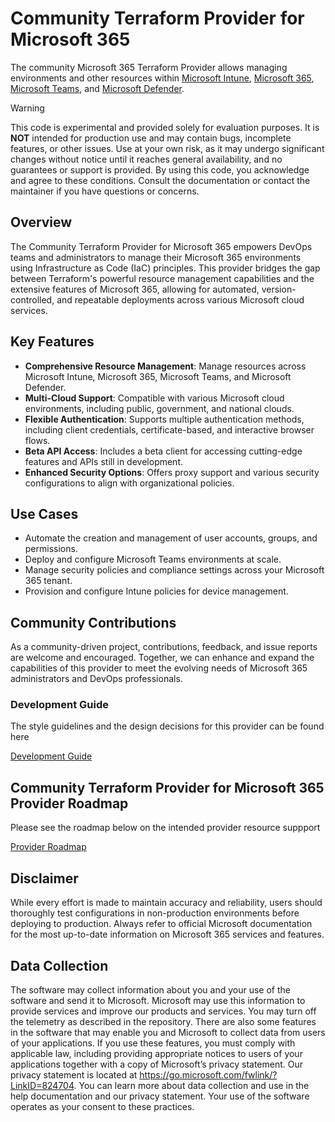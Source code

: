 # Community Terraform Provider for Microsoft 365

The community Microsoft 365 Terraform Provider allows managing environments and other resources within [Microsoft Intune](https://www.microsoft.com/en-us/security/business/endpoint-management/microsoft-intune), [Microsoft 365](https://www.microsoft.com/en-us/microsoft-365), [Microsoft Teams](https://www.microsoft.com/en-us/microsoft-teams/group-chat-software), and [Microsoft Defender](https://www.microsoft.com/en-us/security/business/microsoft-defender).

> [!WARNING]
> This code is experimental and provided solely for evaluation purposes. It is **NOT** intended for production use and may contain bugs, incomplete features, or other issues. Use at your own risk, as it may undergo significant changes without notice until it reaches general availability, and no guarantees or support is provided. By using this code, you acknowledge and agree to these conditions. Consult the documentation or contact the maintainer if you have questions or concerns.

## Overview

The Community Terraform Provider for Microsoft 365 empowers DevOps teams and administrators to manage their Microsoft 365 environments using Infrastructure as Code (IaC) principles. This provider bridges the gap between Terraform's powerful resource management capabilities and the extensive features of Microsoft 365, allowing for automated, version-controlled, and repeatable deployments across various Microsoft cloud services.

## Key Features

- **Comprehensive Resource Management**: Manage resources across Microsoft Intune, Microsoft 365, Microsoft Teams, and Microsoft Defender.
- **Multi-Cloud Support**: Compatible with various Microsoft cloud environments, including public, government, and national clouds.
- **Flexible Authentication**: Supports multiple authentication methods, including client credentials, certificate-based, and interactive browser flows.
- **Beta API Access**: Includes a beta client for accessing cutting-edge features and APIs still in development.
- **Enhanced Security Options**: Offers proxy support and various security configurations to align with organizational policies.

## Use Cases

- Automate the creation and management of user accounts, groups, and permissions.
- Deploy and configure Microsoft Teams environments at scale.
- Manage security policies and compliance settings across your Microsoft 365 tenant.
- Provision and configure Intune policies for device management.

## Community Contributions

As a community-driven project, contributions, feedback, and issue reports are welcome and encouraged. Together, we can enhance and expand the capabilities of this provider to meet the evolving needs of Microsoft 365 administrators and DevOps professionals.

### Development Guide

The style guidelines and the design decisions for this provider can be found here

[Development Guide](./docs/developmentguide/guide.md)

## Community Terraform Provider for Microsoft 365 Provider Roadmap

Please see the roadmap below on the intended provider resource suppport

[Provider Roadmap](./docs/providerroadmap/roadmap.md)

## Disclaimer

While every effort is made to maintain accuracy and reliability, users should thoroughly test configurations in non-production environments before deploying to production. Always refer to official Microsoft documentation for the most up-to-date information on Microsoft 365 services and features.

## Data Collection

The software may collect information about you and your use of the software and send it to Microsoft. Microsoft may use this information to provide services and improve our products and services. You may turn off the telemetry as described in the repository. There are also some features in the software that may enable you and Microsoft to collect data from users of your applications. If you use these features, you must comply with applicable law, including providing appropriate notices to users of your applications together with a copy of Microsoft’s privacy statement. Our privacy statement is located at https://go.microsoft.com/fwlink/?LinkID=824704. You can learn more about data collection and use in the help documentation and our privacy statement. Your use of the software operates as your consent to these practices.

